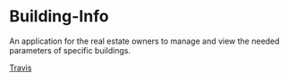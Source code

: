 # Building-Info
An application for the real estate owners to manage and view the needed parameters of specific buildings. 

[Travis](https://travis-ci.org/RenegadeWizard/Building-Info.svg?branch=master)
